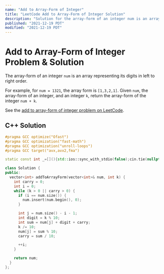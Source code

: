 ```yaml
---
name: "Add to Array-Form of Integer"
title: "LeetCode Add to Array-Form of Integer Solution"
description: "Solution for the array-form of an integer num is an array representing its digits in left to right order. For example, for num = 1321, the array form is [1,3,2,1]. Given num, the array-form of an integer, and an integer k, return the array-form of the integer num + k."
published: "2021-12-19 PDT"
modified: "2021-12-19 PDT"
---
```


# Add to Array-Form of Integer Problem & Solution

The array-form of an integer `num` is an array representing its digits in left to right order.

For example, for `num = 1321`, the array form is `[1,3,2,1]`.
Given `num`, the array-form of an integer, and an integer `k`, return the array-form of the integer `num + k`.

See the [add to array-form of integer problem on LeetCode](https://leetcode.com/problems/add-to-array-form-of-integer).

## C++ Solution

```cpp
#pragma GCC optimize("Ofast")
#pragma GCC optimization("fast-math")
#pragma GCC optimization("unroll-loops")
#pragma GCC target("avx,avx2,fma")

static const int _=[](){std::ios::sync_with_stdio(false);cin.tie(nullptr);cout.tie(nullptr);return 0;}();

class Solution {
public:
  vector<int> addToArrayForm(vector<int>& num, int k) {
    int carry = 0;
    int i = 0;
    while (k > 0 || carry > 0) {
      if (i == num.size()) {
        num.insert(num.begin(), 0);
      }

      int j = num.size() - i - 1;
      int digit = k % 10;
      int sum = num[j] + digit + carry;
      k /= 10;
      num[j] = sum % 10;
      carry = sum / 10;

      ++i;
    }

    return num;
  }
};
```
